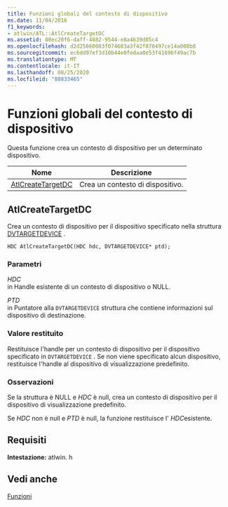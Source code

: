 ```yaml
---
title: Funzioni globali del contesto di dispositivo
ms.date: 11/04/2016
f1_keywords:
- atlwin/ATL::AtlCreateTargetDC
ms.assetid: 08ec28f6-daff-4882-9544-e8a4639d05c4
ms.openlocfilehash: d2d25660083f074683a3f42f878497ce14a008b8
ms.sourcegitcommit: ec6dd97ef3d10b44e0fedaa8e53f41696f49ac7b
ms.translationtype: MT
ms.contentlocale: it-IT
ms.lasthandoff: 08/25/2020
ms.locfileid: "88833465"
---
```

# <a name="device-context-global-functions"></a>Funzioni globali del contesto di dispositivo

Questa funzione crea un contesto di dispositivo per un determinato dispositivo.

|Nome|Descrizione|
|-|-|
|[AtlCreateTargetDC](#atlcreatetargetdc)|Crea un contesto di dispositivo.|

## <a name="atlcreatetargetdc"></a><a name="atlcreatetargetdc"></a> AtlCreateTargetDC

Crea un contesto di dispositivo per il dispositivo specificato nella struttura [DVTARGETDEVICE](/windows/win32/api/objidl/ns-objidl-dvtargetdevice) .

```
HDC AtlCreateTargetDC(HDC hdc, DVTARGETDEVICE* ptd);
```

### <a name="parameters"></a>Parametri

*HDC*<br/>
in Handle esistente di un contesto di dispositivo o NULL.

*PTD*<br/>
in Puntatore alla `DVTARGETDEVICE` struttura che contiene informazioni sul dispositivo di destinazione.

### <a name="return-value"></a>Valore restituito

Restituisce l'handle per un contesto di dispositivo per il dispositivo specificato in `DVTARGETDEVICE` . Se non viene specificato alcun dispositivo, restituisce l'handle al dispositivo di visualizzazione predefinito.

### <a name="remarks"></a>Osservazioni

Se la struttura è NULL e *HDC* è null, crea un contesto di dispositivo per il dispositivo di visualizzazione predefinito.

Se *HDC* non è null e *PTD* è null, la funzione restituisce l' *HDC*esistente.

## <a name="requirements"></a>Requisiti

**Intestazione:** atlwin. h

## <a name="see-also"></a>Vedi anche

[Funzioni](../../atl/reference/atl-functions.md)

